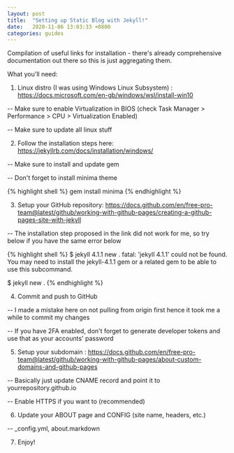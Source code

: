 ```yaml
---
layout: post
title:  "Setting up Static Blog with Jekyll!"
date:   2020-11-06 13:03:33 +0800
categories: guides
---
```


Compilation of useful links for installation - there's already comprehensive documentation out there so this is just aggregating them.


What you'll need:


1) Linux distro (I was using Windows Linux Subsystem) : https://docs.microsoft.com/en-gb/windows/wsl/install-win10

-- Make sure to enable Virtualization in BIOS (check Task Manager > Performance > CPU > Virtualization Enabled)

-- Make sure to update all linux stuff


2) Follow the installation steps here: https://jekyllrb.com/docs/installation/windows/

-- Make sure to install and update gem

-- Don't forget to install minima theme

{% highlight shell %}
gem install minima
{% endhighlight %}


3) Setup your GitHub repository: https://docs.github.com/en/free-pro-team@latest/github/working-with-github-pages/creating-a-github-pages-site-with-jekyll

-- The installation step proposed in the link did not work for me, so try below if you have the same error below

{% highlight shell %}
$ jekyll 4.1.1 new .
fatal: 'jekyll 4.1.1' could not be found. You may need to install the jekyll-4.1.1 gem or a related gem to be able to use this subcommand.

$ jekyll new .
{% endhighlight %}


4) Commit and push to GitHub

-- I made a mistake here on not pulling from origin first hence it took me a while to commit my changes

-- If you have 2FA enabled, don't forget to generate developer tokens and use that as your accounts' password


5) Setup your subdomain : https://docs.github.com/en/free-pro-team@latest/github/working-with-github-pages/about-custom-domains-and-github-pages

-- Basically just update CNAME record and point it to yourrepository.github.io

-- Enable HTTPS if you want to (recommended)


6) Update your ABOUT page and CONFIG (site name, headers, etc.)

-- _config.yml, about.markdown


7) Enjoy!
